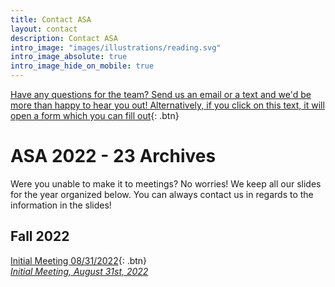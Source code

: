 ```yaml
---
title: Contact ASA
layout: contact
description: Contact ASA
intro_image: "images/illustrations/reading.svg"
intro_image_absolute: true
intro_image_hide_on_mobile: true
---
```


[Have any questions for the team? Send us an email or a text and we'd be more than happy to hear you out! Alternatively, if you click on this text, it will open a form which you can fill out](https://berkeley.qualtrics.com/jfe/form/SV_74FuCqVZzUiDWpo){: .btn}
<br/>

# ASA 2022 - 23 Archives
Were you unable to make it to meetings? No worries! We keep all our slides for the year organized below. You can always contact us in regards to the information in the slides!

## Fall 2022

[Initial Meeting 08/31/2022](https://docs.google.com/presentation/d/e/2PACX-1vRFFS58f8Zdg3O5Zjt95H3BpSmc78naaBkVVjrVy4oARdR6zTrEMZyRS07r4izqRrYRip-aihIyOK_k/pub?start=false&loop=false&delayms=60000){: .btn}
<br/>
<a href="https://docs.google.com/presentation/d/e/2PACX-1vRFFS58f8Zdg3O5Zjt95H3BpSmc78naaBkVVjrVy4oARdR6zTrEMZyRS07r4izqRrYRip-aihIyOK_k/pub?start=false&loop=false&delayms=60000" target="_blank">_Initial Meeting, August 31st, 2022_</a>
